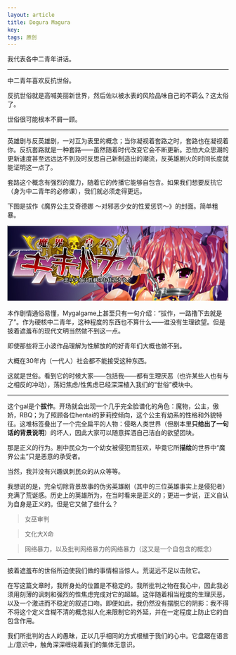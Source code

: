 ```yaml
---
layout: article
title: Dogura Magura
key: 
tags: 原创
---
```


我代表各中二青年讲话。

<!--more-->

---

<script>
        (function(){if (prompt('请输入文章密码','') !== '13572468'){
            alert('密码错误！');
            history.back();
        })();
</script>

中二青年喜欢反抗世俗。

反抗世俗就是高喊美丽新世界，然后佐以被水表的风险品味自己的不羁么？这太俗了。

世俗很可能根本不屑一顾。

---

英雄剧与反英雄剧，一对互为表里的概念；当你凝视着套路之时，套路也在凝视着你。反抗套路就是一种套路——虽然随着时代改变它会不断更新。恐怕大众思潮的更新速度甚至远远达不到及时反思自己新制造出的潮流，反英雄剧火的时间长度就能证明这一点了。

套路这个概念有强烈的魔力，随着它的传播它能够自包含。如果我们想要反抗它（身为中二青年的必修课），我们就必须走得更远。

下图是拔作《魔界公主艾奇德娜 ～对邪恶少女的性爱惩罚～》的封面。简单粗暴。

![gal cover](/assets/images/2018-08-17-2-all-gal-are-created-equal.jpg)

本作剧情通俗易懂，Mygalgame上甚至只有一句介绍：“拔作，一路撸下去就是了”。作为硬核中二青年，这种程度的东西也不算什么——谁没有生理欲望。但是披着遮羞布的现代文明当然做不到这一点。

即使那些将王小波作品理解为性解放的的好青年们大概也做不到。

大概在30年内（一代人）社会都不能接受这种东西。

这就是世俗。看到它的时候大家——包括我——都有生理厌恶（也许某些人也有与之相反的冲动），荡妇焦虑/性焦虑已经深深植入我们的“世俗”模块中。

---

这个gal是个**拔作**。开场就会出现一个几乎完全脸谱化的角色：魔物，公主，傲娇，RBQ；为了照顾各位hentai的萝莉控倾向，这个公主有幼系的性格和外貌特征。这堆标签叠出了一个完全扁平的人物：侵略人类世界（但剧本里**只给出了一句话的背景说明**）的坏人，因此大家可以随意挥洒自己洁白的欲望团块。

那是正义的行为。剧中民众为一个幼女被侵犯而狂欢，毕竟它所**描绘**的世界中“魔界公主”只是恶意的承受者。

当然，我并没有兴趣讽刺民众的从众等等。

我想说的是，完全切除背景故事的伪劣英雄剧（其中的三位英雄事实上是侵犯者）充满了荒诞感。历史上的英雄所为，在当时看来是正义的；更进一步说，正义自认为自身是正义的。但是它又做了些什么？

> 女巫审判

> 文化大X命

> 网络暴力，以及批判网络暴力的网络暴力（这又是一个自包含的概念）

---

披着遮羞布的世俗所迫使我们做的事情相当惊人。荒诞远不足以击败它。

在写这篇文章时，我所身处的位置是不稳定的。我所批判之物在我心中，因此我必须用刻薄的讽刺和强烈的性焦虑完成对它的超越。这伴随着相当程度的生理厌恶，以及一个激进而不稳定的叙述口吻。即便如此，我仍然没有摆脱它的阴影：我不得不将这个定义含糊不清的概念拟人化来限制它的外延，并在一定程度上防止它的自包含作用。

我们所批判的古人的愚昧，正以几乎相同的方式根植于我们的心中。它盘踞在语言上/意识中，触角深深缠绕着我们的集体无意识。
